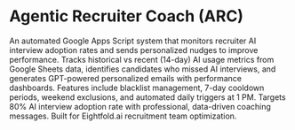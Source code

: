 # Agentic Recruiter Coach (ARC)

An automated Google Apps Script system that monitors recruiter AI interview adoption rates and sends personalized nudges to improve performance. Tracks historical vs recent (14-day) AI usage metrics from Google Sheets data, identifies candidates who missed AI interviews, and generates GPT-powered personalized emails with performance dashboards. Features include blacklist management, 7-day cooldown periods, weekend exclusions, and automated daily triggers at 1 PM. Targets 80% AI interview adoption rate with professional, data-driven coaching messages. Built for Eightfold.ai recruitment team optimization.
